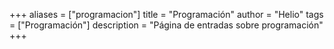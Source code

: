 +++
aliases = ["programacion"]
title = "Programación"
author = "Helio"
tags = ["Programación"]
description = "Página de entradas sobre programación"
+++